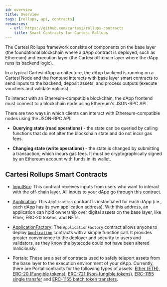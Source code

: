 ```yaml
---
id: overview
title: Overview
tags: [rollups, api, contracts]
resources:
  - url: https://github.com/cartesi/rollups-contracts
    title: Smart Contracts for Cartesi Rollups
---
```


The Cartesi Rollups framework consists of components on the base layer (the foundational blockchain where a dApp contract is deployed, such as Ethereum) and execution layer (the Cartesi off-chain layer where the dApp runs its backend logic).

In a typical Cartesi dApp architecture, the dApp backend is running on a Cartesi Node and the frontend interacts with base layer smart contracts to send inputs to the backend, deposit assets, and process outputs (execute vouchers and validate notices).

To interact with an Ethereum-compatible blockchain, the dApp frontend must connect to a blockchain node using Ethereum's JSON-RPC API. 

There are two ways in which clients can interact with Ethereum-compatible nodes using the JSON-RPC API:

- **Querying state (read operations)** - the state can be queried by calling functions that do not alter the blockchain state and do not incur gas fees.

- **Changing state (write operations)** - the state is changed by submitting a transaction, which incurs gas fees. It must be cryptographically signed by an Ethereum account with funds in its wallet.

## Cartesi Rollups Smart Contracts

- [InputBox](../json-rpc/input-box.md): This contract receives inputs from users who want to interact with the off-chain layer. All inputs to your dApp go through this contract. 

- [Application](../json-rpc/application.md): This `Application` contract is instantiated for each dApp (i.e., each dApp has its own application address). With this address, an application can hold ownership over digital assets on the base layer, like Ether, ERC-20 tokens, and NFTs.

- [ApplicationFactory](../json-rpc/application-factory.md): The `ApplicationFactory` contract allows anyone to deploy [`Application`](../json-rpc//application.md) contracts with a simple function call. It provides greater convenience to the deployer and security to users and validators, as they know the bytecode could not have been altered maliciously.

- Portals: These are a set of contracts used to safely teleport assets from the base layer to the execution environment of your dApp. Currently, there are Portal contracts for the following types of assets: [Ether (ETH)](../json-rpc/portals/EtherPortal.md), [ERC-20 (Fungible tokens)](../json-rpc//portals/ERC20Portal.md), [ERC-721 (Non-fungible tokens)](../json-rpc//portals/ERC721Portal.md), [ERC-1155 single transfer](../json-rpc/portals/ERC1155SinglePortal.md) and [ERC-1155 batch token transfers](../json-rpc/portals/ERC1155BatchPortal.md).

